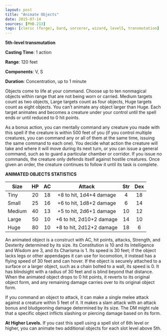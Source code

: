 ```yaml
---
layout: post
title: "Animate Objects"
date: 2015-07-14
sources: [PHB.213]
tags: [cleric (forge), bard, sorcerer, wizard, level5, transmutation]
---
```


**5th-level transmutation**

**Casting Time**: 1 action

**Range**: 120 feet

**Components**: V, S

**Duration**: Concentration, up to 1 minute

Objects come to life at your command. Choose up to ten nonmagical objects within range that are not being worn or carried. Medium targets count as two objects, Large targets count as four objects, Huge targets count as eight objects. You can’t animate any object larger than Huge. Each target animates and becomes a creature under your control until the spell ends or until reduced to 0 hit points.

As a bonus action, you can mentally command any creature you made with this spell if the creature is within 500 feet of you (if you control multiple creatures, you can command any or all of them at the same time, issuing the same command to each one). You decide what action the creature will take and where it will move during its next turn, or you can issue a general command, such as to guard a particular chamber or corridor. If you issue no commands, the creature only defends itself against hostile creatures. Once given an order, the creature continues to follow it until its task is complete.

**ANIMATED OBJECTS STATISTICS**

| Size   | HP | AC | Attack                   | Str | Dex |
| ------ |:--:|:--:|:------------------------:|:---:|:---:|
| Tiny   | 20 | 18 | +8 to hit, 1d4+4 damage  |   4 |  18 |
| Small  | 25 | 16 | +6 to hit, 1d8+2 damage  |   6 |  14 |
| Medium | 40 | 13 | +5 to hit, 2d6+1 damage  |  10 |  12 |
| Large  | 50 | 10 | +6 to hit, 2d10+2 damage |  14 |  10 |
| Huge   | 80 | 10 | +8 to hit, 2d12+2 damage |  18 |   6 |

An animated object is a construct with AC, hit points, attacks, Strength, and Dexterity determined by its size. Its Constitution is 10 and its Intelligence and Wisdom are 3, and its Charisma is 1. Its speed is 30 feet; if the object lacks legs or other appendages it can use for locomotion, it instead has a flying speed of 30 feet and can hover. If the object is securely attached to a surface or a larger object, such as a chain bolted to a wall, its speed is 0. It has blindsight with a radius of 30 feet and is blind beyond that distance. When the animated object drops to 0 hit points, it reverts to its original object form, and any remaining damage carries over to its original object form.

If you command an object to attack, it can make a single melee attack against a creature within 5 feet of it. It makes a slam attack with an attack bonus and bludgeoning damage determined by its size. The DM might rule that a specific object inflicts slashing or piercing damage based on its form.

**At Higher Levels.** If you cast this spell using a spell slot of 6th level or higher, you can animate two additional objects for each slot level above 5th.